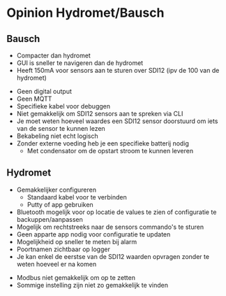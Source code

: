 # Opinion Hydromet/Bausch


## Bausch

+ Compacter dan hydromet
+ GUI is sneller te navigeren dan de hydromet
+ Heeft 150mA voor sensors aan te sturen over SDI12 (ipv de 100 van de hydromet)


- Geen digital output
- Geen MQTT
- Specifieke kabel voor debuggen
- Niet gemakkelijk om SDI12 sensors aan te spreken via CLI
- Je moet weten hoeveel waardes een SDI12 sensor doorstuurd om iets van de sensor te kunnen lezen
- Bekabeling niet echt logisch
- Zonder externe voeding heb je een specifieke batterij nodig
  - Met condensator om de opstart stroom te kunnen leveren

## Hydromet

+ Gemakkelijker configureren
  + Standaard kabel voor te verbinden
  + Putty of app gebruiken
+ Bluetooth mogelijk voor op locatie de values te zien of configuratie te backuppen/aanpassen
+ Mogelijk om rechtstreeks naar de sensors commando's te sturen
+ Geen apparte app nodig voor configuratie te updaten
+ Mogelijkheid op sneller te meten bij alarm
+ Poortnamen zichtbaar op logger
+ Je kan enkel de eerstse van de SDI12 waarden opvragen zonder te weten hoeveel er na komen


- Modbus niet gemakkelijk om op te zetten
- Sommige instelling zijn niet zo gemakkelijk te vinden
    
